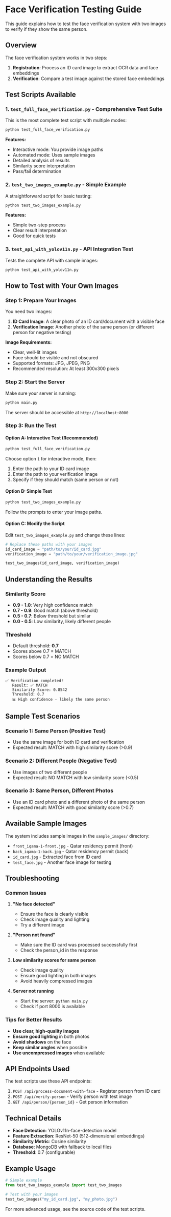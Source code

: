 # Face Verification Testing Guide

This guide explains how to test the face verification system with two images to verify if they show the same person.

## Overview

The face verification system works in two steps:
1. **Registration**: Process an ID card image to extract OCR data and face embeddings
2. **Verification**: Compare a test image against the stored face embeddings

## Test Scripts Available

### 1. `test_full_face_verification.py` - Comprehensive Test Suite
This is the most complete test script with multiple modes:

```bash
python test_full_face_verification.py
```

**Features:**
- Interactive mode: You provide image paths
- Automated mode: Uses sample images
- Detailed analysis of results
- Similarity score interpretation
- Pass/fail determination

### 2. `test_two_images_example.py` - Simple Example
A straightforward script for basic testing:

```bash
python test_two_images_example.py
```

**Features:**
- Simple two-step process
- Clear result interpretation
- Good for quick tests

### 3. `test_api_with_yolov11n.py` - API Integration Test
Tests the complete API with sample images:

```bash
python test_api_with_yolov11n.py
```

## How to Test with Your Own Images

### Step 1: Prepare Your Images

You need two images:
1. **ID Card Image**: A clear photo of an ID card/document with a visible face
2. **Verification Image**: Another photo of the same person (or different person for negative testing)

**Image Requirements:**
- Clear, well-lit images
- Face should be visible and not obscured
- Supported formats: JPG, JPEG, PNG
- Recommended resolution: At least 300x300 pixels

### Step 2: Start the Server

Make sure your server is running:

```bash
python main.py
```

The server should be accessible at `http://localhost:8000`

### Step 3: Run the Test

#### Option A: Interactive Test (Recommended)

```bash
python test_full_face_verification.py
```

Choose option `1` for interactive mode, then:
1. Enter the path to your ID card image
2. Enter the path to your verification image
3. Specify if they should match (same person or not)

#### Option B: Simple Test

```bash
python test_two_images_example.py
```

Follow the prompts to enter your image paths.

#### Option C: Modify the Script

Edit `test_two_images_example.py` and change these lines:

```python
# Replace these paths with your images
id_card_image = "path/to/your/id_card.jpg"
verification_image = "path/to/your/verification_image.jpg"

test_two_images(id_card_image, verification_image)
```

## Understanding the Results

### Similarity Score
- **0.9 - 1.0**: Very high confidence match
- **0.7 - 0.9**: Good match (above threshold)
- **0.5 - 0.7**: Below threshold but similar
- **0.0 - 0.5**: Low similarity, likely different people

### Threshold
- Default threshold: **0.7**
- Scores above 0.7 = MATCH
- Scores below 0.7 = NO MATCH

### Example Output

```
✅ Verification completed!
   Result: ✅ MATCH
   Similarity Score: 0.8542
   Threshold: 0.7
   📊 High confidence - likely the same person
```

## Sample Test Scenarios

### Scenario 1: Same Person (Positive Test)
- Use the same image for both ID card and verification
- Expected result: MATCH with high similarity score (>0.9)

### Scenario 2: Different People (Negative Test)
- Use images of two different people
- Expected result: NO MATCH with low similarity score (<0.5)

### Scenario 3: Same Person, Different Photos
- Use an ID card photo and a different photo of the same person
- Expected result: MATCH with good similarity score (>0.7)

## Available Sample Images

The system includes sample images in the `sample_images/` directory:

- `front_iqama-1-front.jpg` - Qatar residency permit (front)
- `back_iqama-1-back.jpg` - Qatar residency permit (back)
- `id_card.jpg` - Extracted face from ID card
- `test_face.jpg` - Another face image for testing

## Troubleshooting

### Common Issues

1. **"No face detected"**
   - Ensure the face is clearly visible
   - Check image quality and lighting
   - Try a different image

2. **"Person not found"**
   - Make sure the ID card was processed successfully first
   - Check the person_id in the response

3. **Low similarity scores for same person**
   - Check image quality
   - Ensure good lighting in both images
   - Avoid heavily compressed images

4. **Server not running**
   - Start the server: `python main.py`
   - Check if port 8000 is available

### Tips for Better Results

- **Use clear, high-quality images**
- **Ensure good lighting** in both photos
- **Avoid shadows** on the face
- **Keep similar angles** when possible
- **Use uncompressed images** when available

## API Endpoints Used

The test scripts use these API endpoints:

1. `POST /api/process-document-with-face` - Register person from ID card
2. `POST /api/verify-person` - Verify person with test image
3. `GET /api/person/{person_id}` - Get person information

## Technical Details

- **Face Detection**: YOLOv11n-face-detection model
- **Feature Extraction**: ResNet-50 (512-dimensional embeddings)
- **Similarity Metric**: Cosine similarity
- **Database**: MongoDB with fallback to local files
- **Threshold**: 0.7 (configurable)

## Example Usage

```python
# Simple example
from test_two_images_example import test_two_images

# Test with your images
test_two_images("my_id_card.jpg", "my_photo.jpg")
```

For more advanced usage, see the source code of the test scripts. 
